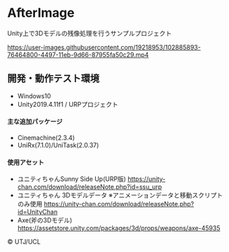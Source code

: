 # AfterImage
Unity上で3Dモデルの残像処理を行うサンプルプロジェクト

https://user-images.githubusercontent.com/19218953/102885893-76464800-4497-11eb-9d66-87955fa50c29.mp4

## 開発・動作テスト環境
* Windows10
* Unity2019.4.11f1 / URPプロジェクト
#### 主な追加パッケージ
* Cinemachine(2.3.4)
* UniRx(7.1.0)/UniTask(2.0.37)
#### 使用アセット
* ユニティちゃんSunny Side Up(URP版)
https://unity-chan.com/download/releaseNote.php?id=ssu_urp
* ユニティちゃん 3Dモデルデータ
※アニメーションデータと移動スクリプトのみ使用
https://unity-chan.com/download/releaseNote.php?id=UnityChan
* Axe(斧の3Dモデル)
https://assetstore.unity.com/packages/3d/props/weapons/axe-45935

© UTJ/UCL
